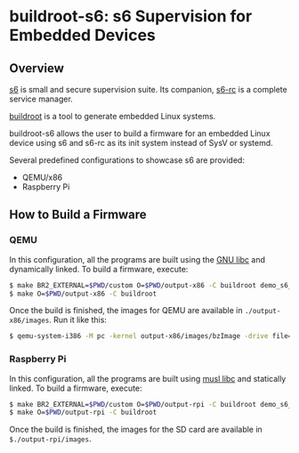 # buildroot-s6: s6 Supervision for Embedded Devices

## Overview

[s6](http://skarnet.org/software/s6/) is small and secure supervision suite.
Its companion, [s6-rc](http://skarnet.org/software/s6-rc/) is a complete
service manager.

[buildroot](http://buildroot.org/) is a tool to generate embedded Linux systems.

buildroot-s6 allows the user to build a firmware for an embedded Linux device
using s6 and s6-rc as its init system instead of SysV or systemd.

Several predefined configurations to showcase s6 are provided:

- QEMU/x86
- Raspberry Pi

## How to Build a Firmware

### QEMU

In this configuration, all the programs are built using the
[GNU libc](https://www.gnu.org/software/libc/) and dynamically linked. To build
a firmware, execute:

```sh
$ make BR2_EXTERNAL=$PWD/custom O=$PWD/output-x86 -C buildroot demo_s6_qemu_x86_defconfig
$ make O=$PWD/output-x86 -C buildroot
```

Once the build is finished, the images for QEMU are available in
``./output-x86/images``. Run it like this:

```sh
$ qemu-system-i386 -M pc -kernel output-x86/images/bzImage -drive file=output-x86/images/rootfs.ext2,if=virtio,format=raw -append "root=/dev/vda" -net nic,model=virtio -net user
```

### Raspberry Pi

In this configuration, all the programs are built using
[musl libc](http://www.musl-libc.org/) and statically linked. To build a
firmware, execute:

```sh
$ make BR2_EXTERNAL=$PWD/custom O=$PWD/output-rpi -C buildroot demo_s6_rpi_defconfig
$ make O=$PWD/output-rpi -C buildroot
```

Once the build is finished, the images for the SD card are available in
``$./output-rpi/images``.
